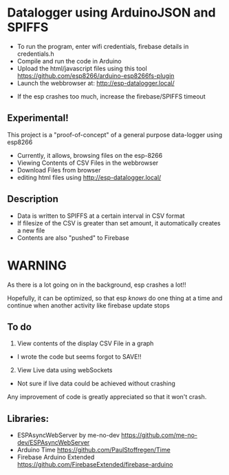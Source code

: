 # Datalogger using ArduinoJSON and SPIFFS

- To run the program, enter wifi credentials, firebase details in credentials.h
- Compile and run the code in Arduino
- Upload the html/javascript files using this tool https://github.com/esp8266/arduino-esp8266fs-plugin
- Launch the webbrowser at: http://esp-datalogger.local/

* If the esp crashes too much, increase the firebase/SPIFFS timeout

## Experimental!

This project is a "proof-of-concept" of a general purpose data-logger using esp8266

* Currently, it allows, browsing files on the esp-8266
* Viewing Contents of CSV Files in the webbrowser
* Download Files from browser
* editing html files using http://esp-datalogger.local/

## Description

* Data is written to SPIFFS at a certain interval in CSV format
* If filesize of the CSV is greater than set amount, it automatically creates a new file
* Contents are also "pushed" to Firebase


# WARNING

As there is a lot going on in the background, esp crashes a lot!!

Hopefully, it can be optimized, so that esp *knows* do one thing at a time and continue when another activity like firebase update stops

## To do

1. View contents of the display CSV File in a graph
- I wrote the code but seems forgot to SAVE!!

2. View Live data using webSockets
- Not sure if live data could be achieved without crashing

Any improvement of code is greatly appreciated so that it won't crash.

## Libraries:
- ESPAsyncWebServer by me-no-dev https://github.com/me-no-dev/ESPAsyncWebServer
- Arduino Time https://github.com/PaulStoffregen/Time
- Firebase Arduino Extended https://github.com/FirebaseExtended/firebase-arduino

